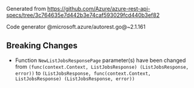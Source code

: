 Generated from https://github.com/Azure/azure-rest-api-specs/tree/3c764635e7d442b3e74caf593029fcd440b3ef82

Code generator @microsoft.azure/autorest.go@~2.1.161

## Breaking Changes

- Function `NewListJobsResponsePage` parameter(s) have been changed from `(func(context.Context, ListJobsResponse) (ListJobsResponse, error))` to `(ListJobsResponse, func(context.Context, ListJobsResponse) (ListJobsResponse, error))`
